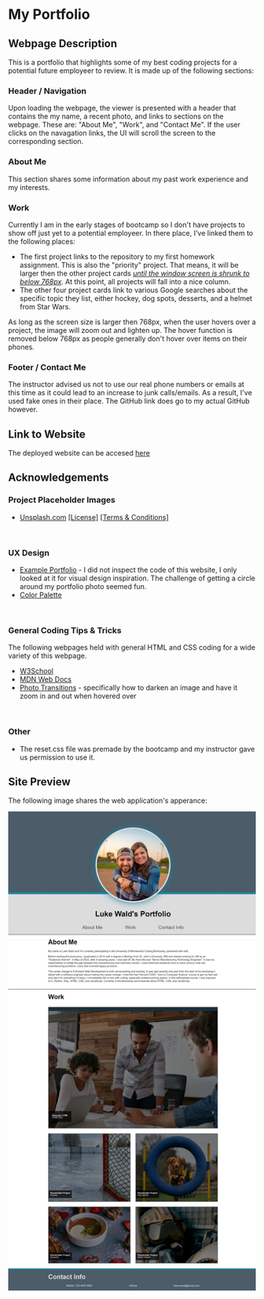 # My Portfolio

## Webpage Description
<div class="fontsizebump"> This is a portfolio that highlights some of my best coding projects for a potential future employeer to review. It is made up of the following sections:</div>

### Header / Navigation
Upon loading the webpage, the viewer is presented with a header that contains the my name, a recent photo, and links to sections on the webpage. These are: "About Me", "Work", and "Contact Me". If the user clicks on the navagation links, the UI will scroll the screen to the corresponding section.

### About Me
This section shares some information about my past work experience and my interests.

### Work
Currently I am in the early stages of bootcamp so I don't have projects to show off just yet to a potential employeer. In there place, I've linked them to the following places:
- The first project links to the repository to my first homework assignment. This is also the "priority" project. That means, it will be larger then the other project cards <ins>*until the window screen is shrunk to below 768px*</ins>. At this point, all projects will fall into a nice column.
- The other four project cards link to various Google searches about the specific topic they list, either hockey, dog spots, desserts, and a helmet from Star Wars.

As long as the screen size is larger then 768px, when the user hovers over a project, the image will zoom out and lighten up. The hover function is removed below 768px as people generally don't hover over items on their phones.

### Footer / Contact Me
The instructor advised us not to use our real phone numbers or emails at this time as it could lead to an increase to junk calls/emails. As a result, I've used fake ones in their place. The GitHub link does go to my actual GitHub however.

## Link to Website
The deployed website can be accesed [here](https://wald14.github.io/my-portfolio/)


## Acknowledgements

### Project Placeholder Images
- [Unsplash.com](https://unsplash.com/) [[License]](https://unsplash.com/license) [[Terms & Conditions]](https://unsplash.com/terms)
<br>

### UX Design
- [Example Portfolio](https://nicepage.com/website-templates/preview/web-design-portfolio-262230?device=desktop) - I did not inspect the code of this website, I only looked at it for visual design inspiration. The challenge of getting a circle around my portfolio photo seemed fun.
- [Color Palette](https://coolors.co/palette/dcdcdd-c5c3c6-46494c-4c5c68-1985a1)
<br>

### General Coding Tips & Tricks <br>
The following webpages held with general HTML and CSS coding for a wide variety of this webpage.
- [W3School](https://www.w3schools.com/)
- [MDN Web Docs](https://developer.mozilla.org/en-US/docs/Web/CSS/justify-content)
- [Photo Transitions](https://dev.to/nazanin_ashrafi/how-to-darken-an-image-with-css-4f5h) - specifically how to darken an image and have it zoom in and out when hovered over
<br>

### Other
- The reset.css file was premade by the bootcamp and my instructor gave us permission to use it.


## Site Preview
The following image shares the web application's apperance:
<br>

![Image preview of what the portfolio website looks like](./assets/images/web_capture__wald14.github.io.jpeg)
